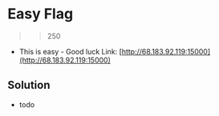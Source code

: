 # Easy Flag
>> 250
- This is easy - Good luck Link: [http://68.183.92.119:15000](http://68.183.92.119:15000)

## Solution
- todo

